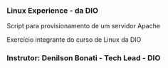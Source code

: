 ### Linux Experience - da DIO
Script para provisionamento de um servidor Apache

Exercício integrante do curso de Linux da DIO
 
### Instrutor: Denilson Bonati - Tech Lead - DIO



